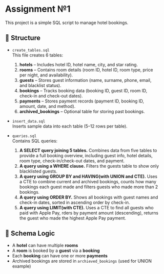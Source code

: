 # Assignment №1

This project is a simple SQL script to manage hotel bookings.

## 📁 Structure

- `create_tables.sql`  
  This file creates 6 tables:
  
  1. **hotels** – Includes hotel ID, hotel name, city, and star rating.
  2. **rooms** – Contains room details (room ID, hotel ID, room type, price per night, and availability).
  3. **guests** – Stores guest information (name, surname, phone, email, and blacklist status).
  4. **bookings** – Tracks booking data (booking ID, guest ID, room ID, check-in and check-out dates).
  5. **payments** – Stores payment records (payment ID, booking ID, amount, date, and method).
  6. **archived_bookings** – Optional table for storing past bookings.
- `insert_data.sql`  
  Inserts sample data into each table (5–12 rows per table).
- `queries.sql`  
  Contains SQL queries:
  1. **A SELECT query joining 5 tables.**
     Combines data from five tables to provide a full booking overview, including guest info, hotel details, room type, check-in/check-out dates, and payment.
  2. **A query using a WHERE clause.**
     Filters the guests table to show only blacklisted guests.
  3. **A query using GROUP BY and HAVING(with UNION and CTE).**
     Uses a CTE to combine current and archived bookings, counts how many bookings each guest made and filters guests who made more than 2 bookings.
  4. **A query using ORDER BY.**
     Shows all bookings with guest names and check-in dates, sorted in ascending order by check-in.
  5. **A query using LIMIT(with CTE).**
     Uses a CTE to find all guests who paid with Apple Pay, rders by payment amount (descending), returns the guest who made the highest Apple Pay payment.

## 🧠 Schema Logic

- A **hotel** can have multiple **rooms**
- A **room** is booked by a **guest** via a **booking**
- Each **booking** can have one or more **payments**
- Archived bookings are stored in `archieved_bookings` (used for UNION example)
  
